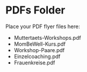 # PDFs Folder

Place your PDF flyer files here:

- Muttertaets-Workshops.pdf
- MomBeWell-Kurs.pdf
- Workshop-Paare.pdf
- Einzelcoaching.pdf
- Frauenkreise.pdf
